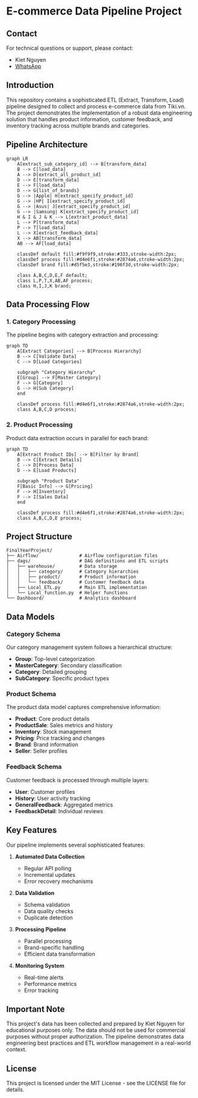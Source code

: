# E-commerce Data Pipeline Project

## Contact
For technical questions or support, please contact:
- Kiet Nguyen
- [WhatsApp](https://wa.me/84914852966)

## Introduction
This repository contains a sophisticated ETL (Extract, Transform, Load) pipeline designed to collect and process e-commerce data from Tiki.vn. The project demonstrates the implementation of a robust data engineering solution that handles product information, customer feedback, and inventory tracking across multiple brands and categories.

## Pipeline Architecture

```mermaid
graph LR
    A[extract_sub_category_id] --> B[transform_data]
    B --> C[load_data]
    A --> D[extract_all_product_id]
    D --> E[transform_data]
    E --> F[load_data]
    D --> G{list_of_brands}
    G --> |Apple| H[extract_specify_product_id]
    G --> |HP| I[extract_specify_product_id]
    G --> |Asus| J[extract_specify_product_id]
    G --> |Samsung| K[extract_specify_product_id]
    H & I & J & K --> L[extract_product_data]
    L --> P[transform_data]
    P --> T[load_data]
    L --> X[extract_feedback_data]
    X --> AB[transform_data]
    AB --> AF[load_data]

    classDef default fill:#f9f9f9,stroke:#333,stroke-width:2px;
    classDef process fill:#d4e6f1,stroke:#2874a6,stroke-width:2px;
    classDef brand fill:#d5f5e3,stroke:#196f3d,stroke-width:2px;

    class A,B,C,D,E,F default;
    class L,P,T,X,AB,AF process;
    class H,I,J,K brand;
```

## Data Processing Flow

### 1. Category Processing
The pipeline begins with category extraction and processing:

```mermaid
graph TD
    A[Extract Categories] --> B[Process Hierarchy]
    B --> C[Validate Data]
    C --> D[Load Categories]
    
    subgraph "Category Hierarchy"
    E[Group] --> F[Master Category]
    F --> G[Category]
    G --> H[Sub Category]
    end

    classDef process fill:#d4e6f1,stroke:#2874a6,stroke-width:2px;
    class A,B,C,D process;
```

### 2. Product Processing
Product data extraction occurs in parallel for each brand:

```mermaid
graph TD
    A[Extract Product IDs] --> B[Filter by Brand]
    B --> C[Extract Details]
    C --> D[Process Data]
    D --> E[Load Products]
    
    subgraph "Product Data"
    F[Basic Info] --> G[Pricing]
    F --> H[Inventory]
    F --> I[Sales Data]
    end

    classDef process fill:#d4e6f1,stroke:#2874a6,stroke-width:2px;
    class A,B,C,D,E process;
```

## Project Structure
```
FinalYearProject/
├── Airflow/               # Airflow configuration files
├── dags/                  # DAG definitions and ETL scripts
│   ├── warehouse/         # Data storage
│   │   ├── category/      # Category hierarchies
│   │   ├── product/       # Product information
│   │   └── feedback/      # Customer feedback data
│   ├── Local_ETL.py       # Main ETL implementation
│   └── Local_function.py  # Helper functions
└── Dashboard/             # Analytics dashboard
```

## Data Models

### Category Schema
Our category management system follows a hierarchical structure:
- **Group**: Top-level categorization
- **MasterCategory**: Secondary classification
- **Category**: Detailed grouping
- **SubCategory**: Specific product types

### Product Schema
The product data model captures comprehensive information:
- **Product**: Core product details
- **ProductSale**: Sales metrics and history
- **Inventory**: Stock management
- **Pricing**: Price tracking and changes
- **Brand**: Brand information
- **Seller**: Seller profiles

### Feedback Schema
Customer feedback is processed through multiple layers:
- **User**: Customer profiles
- **History**: User activity tracking
- **GeneralFeedback**: Aggregated metrics
- **FeedbackDetail**: Individual reviews

## Key Features
Our pipeline implements several sophisticated features:

1. **Automated Data Collection**
   - Regular API polling
   - Incremental updates
   - Error recovery mechanisms

2. **Data Validation**
   - Schema validation
   - Data quality checks
   - Duplicate detection

3. **Processing Pipeline**
   - Parallel processing
   - Brand-specific handling
   - Efficient data transformation

4. **Monitoring System**
   - Real-time alerts
   - Performance metrics
   - Error tracking

## Important Note
This project's data has been collected and prepared by Kiet Nguyen for educational purposes only. The data should not be used for commercial purposes without proper authorization. The pipeline demonstrates data engineering best practices and ETL workflow management in a real-world context.

## License
This project is licensed under the MIT License - see the LICENSE file for details.